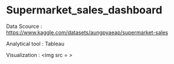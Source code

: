 # Supermarket_sales_dashboard
Data Scource : https://www.kaggle.com/datasets/aungpyaeap/supermarket-sales

Analytical tool : Tableau

Visualization :
<img src = >
